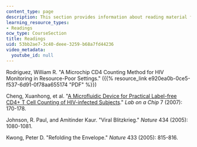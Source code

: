 ```yaml
---
content_type: page
description: This section provides information about reading material for the course.
learning_resource_types:
- Readings
ocw_type: CourseSection
title: Readings
uid: 53bb2ae7-3c40-deee-3259-b68a7fd44236
video_metadata:
  youtube_id: null
---
```


Rodriguez, William R. "A Microchip CD4 Counting Method for HIV Monitoring in Resource-Poor Settings." ({{% resource_link e920ea0b-0ce5-f537-6d91-0f78aa655174 "PDF" %}})

Cheng, Xuanhong, et al. "[A Microfluidic Device for Practical Label-free CD4+ T Cell Counting of HIV-infected Subjects](http://www.rsc.org/publishing/journals/LC/article.asp?doi=b612966h)." _Lab on a Chip_ 7 (2007): 170-178.

Johnson, R. Paul, and Amitinder Kaur. "Viral Blitzkrieg." _Nature_ 434 (2005): 1080-1081.

Kwong, Peter D. "Refolding the Envelope." _Nature_ 433 (2005): 815-816.